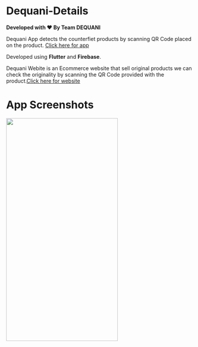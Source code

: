 # Dequani-Details

<b>Developed with ❤️ By Team DEQUANI</b>

Dequani App detects the counterfiet products by scanning QR Code placed on the product. <a href="https://play.google.com/store/apps/details?id=conterfeitdetector.dequani_app">Click here for app</a>

Developed using <b>Flutter</b> and <b>Firebase</b>.

Dequani Webite is an Ecommerce website that sell original products we can check the originality by scanning the QR Code provided with the product.<a href="http://dequani.com/">Click here for website</a>

# App Screenshots
<img src="" height="600" width="300"/>
  
  
  
